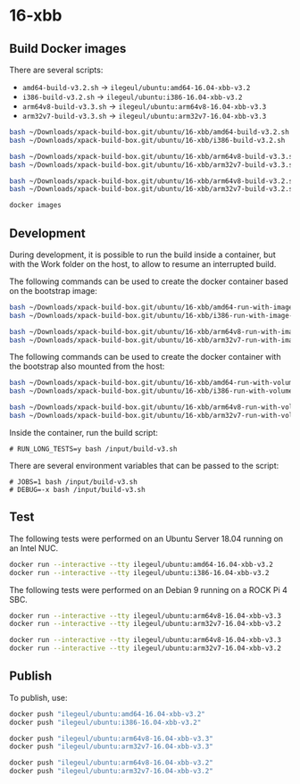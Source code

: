 
# 16-xbb

## Build Docker images

There are several scripts:

- `amd64-build-v3.2.sh` -> `ilegeul/ubuntu:amd64-16.04-xbb-v3.2`
- `i386-build-v3.2.sh` -> `ilegeul/ubuntu:i386-16.04-xbb-v3.2`
- `arm64v8-build-v3.3.sh` -> `ilegeul/ubuntu:arm64v8-16.04-xbb-v3.3`
- `arm32v7-build-v3.3.sh` -> `ilegeul/ubuntu:arm32v7-16.04-xbb-v3.3`

```sh
bash ~/Downloads/xpack-build-box.git/ubuntu/16-xbb/amd64-build-v3.2.sh
bash ~/Downloads/xpack-build-box.git/ubuntu/16-xbb/i386-build-v3.2.sh

bash ~/Downloads/xpack-build-box.git/ubuntu/16-xbb/arm64v8-build-v3.3.sh
bash ~/Downloads/xpack-build-box.git/ubuntu/16-xbb/arm32v7-build-v3.3.sh

bash ~/Downloads/xpack-build-box.git/ubuntu/16-xbb/arm64v8-build-v3.2.sh
bash ~/Downloads/xpack-build-box.git/ubuntu/16-xbb/arm32v7-build-v3.2.sh

docker images
```

## Development

During development, it is possible to run the build inside a container,
but with the Work folder on the host, to allow to resume an interrupted
build.

The following commands can be used to create the docker container
based on the bootstrap image:

```sh
bash ~/Downloads/xpack-build-box.git/ubuntu/16-xbb/amd64-run-with-image-v3.2.sh
bash ~/Downloads/xpack-build-box.git/ubuntu/16-xbb/i386-run-with-image-v3.2.sh

bash ~/Downloads/xpack-build-box.git/ubuntu/16-xbb/arm64v8-run-with-image-v3.2.sh
bash ~/Downloads/xpack-build-box.git/ubuntu/16-xbb/arm32v7-run-with-image-v3.2.sh
```

The following commands can be used to create the docker container
with the bootstrap also mounted from the host:

```sh
bash ~/Downloads/xpack-build-box.git/ubuntu/16-xbb/amd64-run-with-volume-v3.2.sh
bash ~/Downloads/xpack-build-box.git/ubuntu/16-xbb/i386-run-with-volume-v3.2.sh

bash ~/Downloads/xpack-build-box.git/ubuntu/16-xbb/arm64v8-run-with-volume-v3.2.sh
bash ~/Downloads/xpack-build-box.git/ubuntu/16-xbb/arm32v7-run-with-volume-v3.2.sh
```

Inside the container, run the build script:

```console
# RUN_LONG_TESTS=y bash /input/build-v3.sh
```

There are several environment variables that can be passed to the script:

```console
# JOBS=1 bash /input/build-v3.sh
# DEBUG=-x bash /input/build-v3.sh
```

## Test

The following tests were performed on an Ubuntu Server
18.04 running on an Intel NUC.

```sh
docker run --interactive --tty ilegeul/ubuntu:amd64-16.04-xbb-v3.2
docker run --interactive --tty ilegeul/ubuntu:i386-16.04-xbb-v3.2
```

The following tests were performed on an Debian 9
running on a ROCK Pi 4 SBC.

```sh
docker run --interactive --tty ilegeul/ubuntu:arm64v8-16.04-xbb-v3.3
docker run --interactive --tty ilegeul/ubuntu:arm32v7-16.04-xbb-v3.2

docker run --interactive --tty ilegeul/ubuntu:arm64v8-16.04-xbb-v3.3
docker run --interactive --tty ilegeul/ubuntu:arm32v7-16.04-xbb-v3.2
```

## Publish

To publish, use:

```sh
docker push "ilegeul/ubuntu:amd64-16.04-xbb-v3.2"
docker push "ilegeul/ubuntu:i386-16.04-xbb-v3.2"

docker push "ilegeul/ubuntu:arm64v8-16.04-xbb-v3.3"
docker push "ilegeul/ubuntu:arm32v7-16.04-xbb-v3.3"

docker push "ilegeul/ubuntu:arm64v8-16.04-xbb-v3.2"
docker push "ilegeul/ubuntu:arm32v7-16.04-xbb-v3.2"
```
